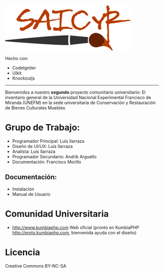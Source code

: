 ![saicyr_logo](public/img/logon.png)


Hecho con:
* CodeIgniter
* UIkit
* Knockoutjs
---
Bienvenidos a nuestro __segundo__  proyecto comunitario universitario:
El inventario general de la Universidad Nacional Experimental Francisco de Miranda (UNEFM) en la sede universitaria de Conservación y Restauración de Bienes Culturales Muebles

# Grupo de Trabajo:
* Programador Principal: Luis Ilarraza
* Diseño de UI/UX: Luis Ilarraza
* Analista: Luis Ilarraza
* Programador Secundario: Andrik Arguello
* Documentación: Francisco Morillo

## Documentación:
* Instalación
* Manual de Usuario

Comunidad Universitaria
===
* http://www.kumbiaphp.com  Web oficial  (pronto en KumbiaPHP http://proto.kumbiaphp.com, bienvenida ayuda con el diseño)

Licencia
===
Creative Commons BY-NC-SA
